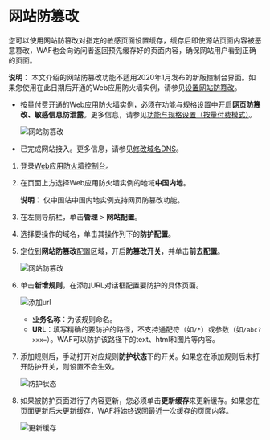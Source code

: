 # 网站防篡改

您可以使用网站防篡改对指定的敏感页面设置缓存，缓存后即使源站页面内容被恶意篡改，WAF也会向访问者返回预先缓存好的页面内容，确保网站用户看到正确的页面。

**说明：** 本文介绍的网站防篡改功能不适用2020年1月发布的新版控制台界面。如果您使用在此日期后开通的Web应用防火墙实例，请参见[设置网站防篡改](/cn.zh-CN/网站防护配置/Web安全/设置网站防篡改.md)。

-   按量付费开通的Web应用防火墙实例，必须在功能与规格设置中开启**网页防篡改、敏感信息防泄露**。更多信息，请参见[功能与规格设置（按量付费模式）](/cn.zh-CN/系统管理/功能与规格设置（按量付费模式）.md)。

    ![网站防篡改](https://static-aliyun-doc.oss-cn-hangzhou.aliyuncs.com/assets/img/zh-CN/1422069751/p7086.png)

-   已完成网站接入。更多信息，请参见[修改域名DNS](/cn.zh-CN/接入WAF/CNAME接入/修改域名DNS.md)。

1.  登录[Web应用防火墙控制台](https://yundun.console.aliyun.com/?p=waf)。

2.  在页面上方选择Web应用防火墙实例的地域**中国内地**。

    **说明：** 仅中国站中国内地实例支持网页防篡改功能。

3.  在左侧导航栏，单击**管理** \> **网站配置**。

4.  选择要操作的域名，单击其操作列下的**防护配置**。

5.  定位到**网站防篡改**配置区域，开启**防篡改开关**，并单击**前去配置**。

    ![网站防篡改](https://static-aliyun-doc.oss-cn-hangzhou.aliyuncs.com/assets/img/zh-CN/8322069751/p7087.png)

6.  单击**新增规则**，在添加URL对话框配置要防护的具体页面。

    ![添加url](https://static-aliyun-doc.oss-cn-hangzhou.aliyuncs.com/assets/img/zh-CN/8322069751/p7088.png)

    -   **业务名称**：为该规则命名。
    -   **URL**：填写精确的要防护的路径，不支持通配符（如`/*`）或参数（如`/abc?xxx=`）。WAF可以防护该路径下的text、html和图片等内容。
7.  添加规则后，手动打开对应规则**防护状态**下的开关。如果您在添加规则后未打开防护开关，则设置不会生效。

    ![防护状态](https://static-aliyun-doc.oss-cn-hangzhou.aliyuncs.com/assets/img/zh-CN/8322069751/p7089.png)

8.  如果被防护页面进行了内容更新，您必须单击**更新缓存**来更新缓存。如果您在页面更新后未更新缓存，WAF将始终返回最近一次缓存的页面内容。

    ![更新缓存](https://static-aliyun-doc.oss-cn-hangzhou.aliyuncs.com/assets/img/zh-CN/8322069751/p7090.png)


